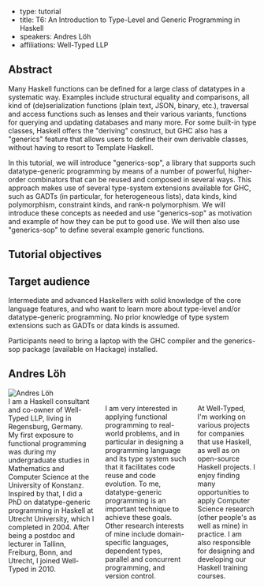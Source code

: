 - type: tutorial
- title: T6: An Introduction to Type-Level and Generic Programming in Haskell
- speakers: Andres Löh
- affiliations: Well-Typed LLP

## Abstract
Many Haskell functions can be defined for a large class of datatypes in a
systematic way. Examples include structural equality and comparisons, all kind
of (de)serialization functions (plain text, JSON, binary,
etc.), traversal and access functions such as lenses and their various
variants, functions for querying and updating databases and many more. For
some built-in type classes, Haskell offers the "deriving" construct, but GHC
also has a "generics" feature that allows users to define their own derivable
classes, without having to resort to Template Haskell.

In this tutorial, we will introduce "generics-sop", a library that supports
such datatype-generic programming by means of a number of powerful,
higher-order combinators that can be reused and composed in several ways.
This approach makes use of several type-system extensions available for GHC,
such as GADTs (in particular, for heterogeneous lists), data kinds, kind
polymorphism, constraint kinds, and rank-n polymorphism. We will
introduce these concepts as needed and use "generics-sop" as motivation and
example of how they can be put to good use. We will then also use
"generics-sop" to define several example generic functions.

## Tutorial objectives



## Target audience
Intermediate and advanced Haskellers with solid knowledge
of the core language features, and who want to learn more about type-level
and/or datatype-generic programming. No prior knowledge of type system
extensions such as GADTs or data kinds is assumed.

Participants need to bring a laptop with the GHC compiler and the generics-sop
package (available on Hackage) installed.

## Andres Löh
<div class="row" media:type="text/omd">

<div class="medium-4 columns">
<img src="img/andres-loh.jpg" alt="Andres Löh"></img>
</div>

<div class="medium-8 columns" media:type="text/omd">
I am a Haskell consultant and co-owner of Well-Typed LLP, living in
Regensburg, Germany. My first exposure to functional programming was during
my undergraduate studies in Mathematics and Computer Science at the
University of Konstanz. Inspired by that, I did a PhD on datatype-generic
programming in Haskell at Utrecht University, which I completed in 2004. After
being a postdoc and lecturer in Tallinn, Freiburg, Bonn, and Utrecht, I joined
Well-Typed in 2010.

I am very interested in applying functional programming to real-world
problems, and in particular in designing a programming language and its type
system such that it facilitates code reuse and code evolution. To me,
datatype-generic programming is an important technique to achieve these goals.
Other research interests of mine include domain-specific languages, dependent
types, parallel and concurrent programming, and version control.

At Well-Typed, I'm working on various projects for companies that use Haskell,
as well as on open-source Haskell projects. I enjoy finding many opportunities
to apply Computer Science research (other people's as well as mine) in
practice. I am also responsible for designing and developing our Haskell
training courses.

</div>

</div>
